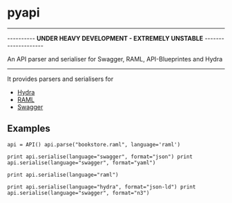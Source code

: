 # pyapi

***

---------- **UNDER HEAVY DEVELOPMENT - EXTREMELY UNSTABLE** -------------------- 

An API parser and serialiser for Swagger, RAML, API-Blueprintes and Hydra

***

It provides parsers and serialisers for

- [Hydra](http://www.hydra-cg.com/ "Hydra") 
- [RAML](http://raml.org/)
- [Swagger](http://swagger.io/)   

## Examples

`api = API() api.parse("bookstore.raml", language='raml')`

`print api.serialise(language="swagger", format="json") print api.serialise(language="swagger", format="yaml")`

`print api.serialise(language="raml")`

`print api.serialise(language="hydra", format="json-ld") print api.serialise(language="swagger", format="n3")`

